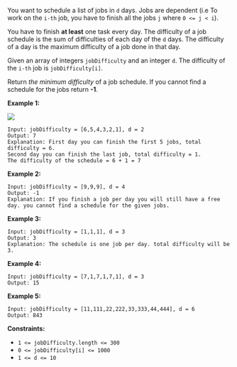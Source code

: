 You want to schedule a list of jobs in `d` days. Jobs are dependent (i.e To
work on the `i-th` job, you have to finish all the jobs `j` where `0 <= j <
i`).

You have to finish **at least** one task every day. The difficulty of a job
schedule is the sum of difficulties of each day of the `d` days. The
difficulty of a day is the maximum difficulty of a job done in that day.

Given an array of integers `jobDifficulty` and an integer `d`. The difficulty
of the `i-th` job is `jobDifficulty[i]`.

Return _the minimum difficulty_ of a job schedule. If you cannot find a
schedule for the jobs return **-1**.



**Example 1:**

![](https://assets.leetcode.com/uploads/2020/01/16/untitled.png)

    
    
    Input: jobDifficulty = [6,5,4,3,2,1], d = 2
    Output: 7
    Explanation: First day you can finish the first 5 jobs, total difficulty = 6.
    Second day you can finish the last job, total difficulty = 1.
    The difficulty of the schedule = 6 + 1 = 7 
    

**Example 2:**

    
    
    Input: jobDifficulty = [9,9,9], d = 4
    Output: -1
    Explanation: If you finish a job per day you will still have a free day. you cannot find a schedule for the given jobs.
    

**Example 3:**

    
    
    Input: jobDifficulty = [1,1,1], d = 3
    Output: 3
    Explanation: The schedule is one job per day. total difficulty will be 3.
    

**Example 4:**

    
    
    Input: jobDifficulty = [7,1,7,1,7,1], d = 3
    Output: 15
    

**Example 5:**

    
    
    Input: jobDifficulty = [11,111,22,222,33,333,44,444], d = 6
    Output: 843
    



**Constraints:**

  * `1 <= jobDifficulty.length <= 300`
  * `0 <= jobDifficulty[i] <= 1000`
  * `1 <= d <= 10`

